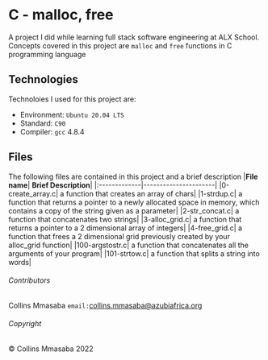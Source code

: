 # C - malloc, free
A project I did while learning full stack software engineering at ALX School. Concepts covered in this project are `malloc` and `free` functions in C programming language

## Technologies
Technoloies I used for this project are:
- Environment: `Ubuntu 20.04 LTS`
- Standard: `C90`
- Compiler: `gcc` 4.8.4

## Files
The following files are contained in this project and a brief description
|**File name**| **Brief Description**|
|:-------------|----------------------|
|0-create_array.c| a function that creates an array of chars|
|1-strdup.c| a function that returns a pointer to a newly allocated space in memory, which contains a copy of the string given as a parameter|
|2-str_concat.c| a function that concatenates two strings|
|3-alloc_grid.c| a function that returns a pointer to a 2 dimensional array of integers|
|4-free_grid.c| a function that frees a 2 dimensional grid previously created by your alloc_grid function|
|100-argstostr.c| a function that concatenates all the arguments of your program|
|101-strtow.c| a function that splits a string into words|

###### Contributors ######
Collins Mmasaba `email:`<collins.mmasaba@azubiafrica.org>

###### Copyright ######
© Collins Mmasaba 2022
